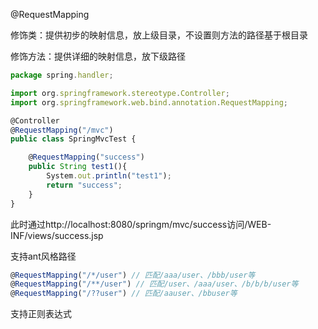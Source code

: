 @RequestMapping

修饰类：提供初步的映射信息，放上级目录，不设置则方法的路径基于根目录

修饰方法：提供详细的映射信息，放下级路径



```javascript
package spring.handler;

import org.springframework.stereotype.Controller;
import org.springframework.web.bind.annotation.RequestMapping;

@Controller
@RequestMapping("/mvc")
public class SpringMvcTest {

    @RequestMapping("success")
    public String test1(){
        System.out.println("test1");
        return "success";
    }
}
```

此时通过http://localhost:8080/springm/mvc/success访问/WEB-INF/views/success.jsp



支持ant风格路径

```javascript
@RequestMapping("/*/user") // 匹配/aaa/user、/bbb/user等
@RequestMapping("/**/user") // 匹配/user、/aaa/user、/b/b/b/user等
@RequestMapping("/??user") // 匹配/aauser、/bbuser等
```





支持正则表达式